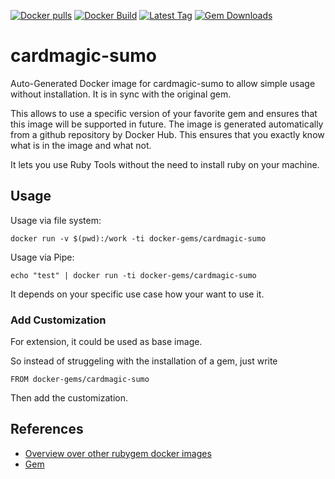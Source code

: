 [![Docker pulls](https://img.shields.io/docker/pulls/rubygem/cardmagic-sumo.svg)](https://hub.docker.com/r/rubygem/cardmagic-sumo/)
[![Docker Build](https://img.shields.io/docker/automated/rubygem/cardmagic-sumo.svg)](https://hub.docker.com/r/rubygem/cardmagic-sumo/)
[![Latest Tag](https://img.shields.io/github/tag/docker-rubygem/cardmagic-sumo.svg)](https://hub.docker.com/r/rubygem/cardmagic-sumo/)
[![Gem Downloads](https://img.shields.io/gem/dt/cardmagic-sumo.svg)](https://rubygems.org/gems/cardmagic-sumo/)
# cardmagic-sumo

Auto-Generated Docker image for cardmagic-sumo to allow simple usage without installation.
It is in sync with the original gem.

This allows to use a specific version of your favorite gem and ensures that this image will be supported in future.
The image is generated automatically from a github repository by Docker Hub.
This ensures that you exactly know what is in the image and what not.

It lets you use Ruby Tools without the need to install ruby on your machine.

## Usage

Usage via file system:

`docker run -v $(pwd):/work -ti docker-gems/cardmagic-sumo`

Usage via Pipe:

`echo "test" | docker run -ti docker-gems/cardmagic-sumo`

It depends on your specific use case how your want to use it.

### Add Customization

For extension, it could be used as base image.

So instead of struggeling with the installation of a gem, just write

`FROM docker-gems/cardmagic-sumo`

Then add the customization.

## References

 - [Overview over other rubygem docker images](https://github.com/thinkbot/docker-rubygem)
 - [Gem](https://rubygems.org/gems/cardmagic-sumo/)
